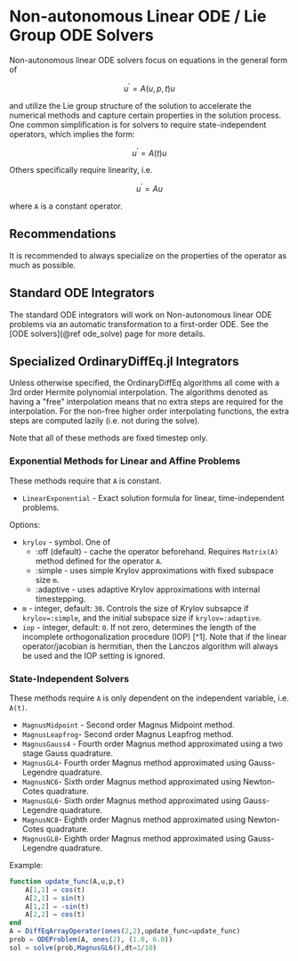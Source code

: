 # Non-autonomous Linear ODE / Lie Group ODE Solvers

Non-autonomous linear ODE solvers focus on equations in the general form of

```math
u^\prime = A(u,p,t)u
```

and utilize the Lie group structure of the solution to accelerate the numerical
methods and capture certain properties in the solution process. One common simplification
is for solvers to require state-independent operators, which implies the form:

```math
u^\prime = A(t)u
```

Others specifically require linearity, i.e.

```math
u^\prime = Au
```

where ``A`` is a constant operator.

## Recommendations

It is recommended to always specialize on the properties of the operator as much as possible.

## Standard ODE Integrators

The standard ODE integrators will work on Non-autonomous linear ODE problems via an
automatic transformation to a first-order ODE. See the [ODE solvers](@ref ode_solve)
page for more details.

## Specialized OrdinaryDiffEq.jl Integrators

Unless otherwise specified, the OrdinaryDiffEq algorithms all come with a
3rd order Hermite polynomial interpolation. The algorithms denoted as having a
"free" interpolation means that no extra steps are required for the
interpolation. For the non-free higher order interpolating functions, the extra
steps are computed lazily (i.e. not during the solve).

Note that all of these methods are fixed timestep only.

### Exponential Methods for Linear and Affine Problems

These methods require that ``A`` is constant.

- `LinearExponential` - Exact solution formula for linear, time-independent problems.

Options:

- `krylov` - symbol. One of
  - :off (default) - cache the operator beforehand. Requires `Matrix(A)` method
    defined for the operator `A`.
  - :simple - uses simple Krylov approximations with fixed subspace size `m`.
  - :adaptive - uses adaptive Krylov approximations with internal timestepping.
- `m` - integer, default: `30`. Controls the size of Krylov subsapce if
  `krylov=:simple`, and the initial subspace size if `krylov=:adaptive`.
- `iop` - integer, default: `0`. If not zero, determines the length of the incomplete
  orthogonalization procedure (IOP) [^1]. Note that if the linear operator/jacobian is hermitian,
  then the Lanczos algorithm will always be used and the IOP setting is ignored.


### State-Independent Solvers

These methods require ``A`` is only dependent on the independent variable, i.e. ``A(t)``.

- `MagnusMidpoint` - Second order Magnus Midpoint method.
- `MagnusLeapfrog`- Second order Magnus Leapfrog method.
- `MagnusGauss4` - Fourth order Magnus method approximated using a two stage Gauss quadrature.
- `MagnusGL4`- Fourth order Magnus method approximated using Gauss-Legendre quadrature.
- `MagnusNC6`- Sixth order Magnus method approximated using Newton-Cotes quadrature.
- `MagnusGL6`- Sixth order Magnus method approximated using Gauss-Legendre quadrature.
- `MagnusNC8`- Eighth order Magnus method approximated using Newton-Cotes quadrature.
- `MagnusGL8`- Eighth order Magnus method approximated using Gauss-Legendre quadrature.

Example:

```julia
function update_func(A,u,p,t)
    A[1,1] = cos(t)
    A[2,1] = sin(t)
    A[1,2] = -sin(t)
    A[2,2] = cos(t)
end
A = DiffEqArrayOperator(ones(2,2),update_func=update_func)
prob = ODEProblem(A, ones(2), (1.0, 6.0))
sol = solve(prob,MagnusGL6(),dt=1/10)
```
